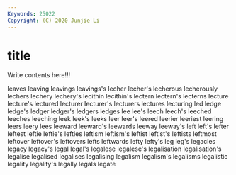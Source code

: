 ```yaml
---
Keywords: 25022
Copyright: (C) 2020 Junjie Li
---
```


# title

Write contents here!!!

leaves 
leaving 
leavings 
leavings's
lecher 
lecher's 
lecherous 
lecherously 
lechers 
lechery 
lechery's 
lecithin 
lecithin's 
lectern
lectern's 
lecterns 
lecture 
lecture's 
lectured 
lecturer 
lecturer's 
lecturers 
lectures 
lecturing
led 
ledge 
ledge's 
ledger 
ledger's 
ledgers 
ledges 
lee 
lee's 
leech
leech's 
leeched 
leeches 
leeching 
leek 
leek's 
leeks 
leer 
leer's 
leered
leerier 
leeriest 
leering 
leers 
leery 
lees 
leeward 
leeward's 
leewards 
leeway
leeway's 
left 
left's 
lefter 
leftest 
leftie 
leftie's 
lefties 
leftism 
leftism's
leftist 
leftist's 
leftists 
leftmost 
leftover 
leftover's 
leftovers 
lefts 
leftwards 
lefty
lefty's 
leg 
leg's 
legacies 
legacy 
legacy's 
legal 
legal's 
legalese 
legalese's
legalisation 
legalisation's 
legalise 
legalised 
legalises 
legalising 
legalism 
legalism's 
legalisms 
legalistic
legality 
legality's 
legally 
legals 
legate 
